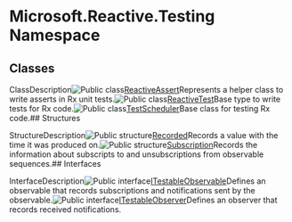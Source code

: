 # Microsoft.Reactive.Testing Namespace

## Classes

ClassDescription![Public class](images\Hh212009.pubclass(en-us,VS.103).gif "Public class")[ReactiveAssert](ReactiveAssert\ReactiveAssert.md)Represents a helper class to write asserts in Rx unit tests.![Public class](images\Hh212009.pubclass(en-us,VS.103).gif "Public class")[ReactiveTest](ReactiveTest\ReactiveTest.md)Base type to write tests for Rx code.![Public class](images\Hh212009.pubclass(en-us,VS.103).gif "Public class")[TestScheduler](TestScheduler\TestScheduler.md)Base class for testing Rx code.## Structures

StructureDescription![Public structure](images\Hh212009.pubstructure(en-us,VS.103).gif "Public structure")[Recorded<T>](Recorded\Recorded(T).md)Records a value with the time it was produced on.![Public structure](images\Hh212009.pubstructure(en-us,VS.103).gif "Public structure")[Subscription](Subscription\Subscription.md)Records the information about subscripts to and unsubscriptions from observable sequences.## Interfaces

InterfaceDescription![Public interface](images\Hh212009.pubinterface(en-us,VS.103).gif "Public interface")[ITestableObservable<T>](ITestableObservable\ITestableObservable(T).md)Defines an observable that records subscriptions and notifications sent by the observable.![Public interface](images\Hh212009.pubinterface(en-us,VS.103).gif "Public interface")[ITestableObserver<T>](ITestableObserver\ITestableObserver(T).md)Defines an observer that records received notifications.



